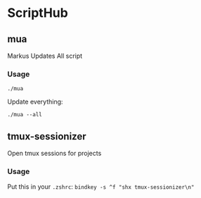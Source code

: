 # ScriptHub

## mua

Markus Updates All script

### Usage

    ./mua

Update everything:

    ./mua --all

## tmux-sessionizer

Open tmux sessions for projects

### Usage

Put this in your `.zshrc`: `bindkey -s ^f "shx tmux-sessionizer\n"`
